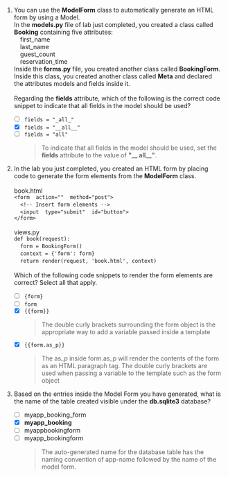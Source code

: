 1. You can use the **ModelForm** class to automatically generate an HTML form by using a Model.<br/>In the **models.py** file of lab just completed, you created a class called **Booking** containing five attributes:<br/>
&emsp;first_name<br/>
&emsp;last_name<br/>
&emsp;guest_count<br/>
&emsp;reservation_time<br/>
Inside the **forms.py** file, you created another class called **BookingForm**. Inside this class, you created another class called **Meta** and declared the attributes models and fields inside it.<br/><br/>Regarding the **fields** attribute, which of the following is the correct code snippet to indicate that all fields in the model should be used?
    
    - [ ] `fields = "_all_"`
    - [x] `fields = "__all__"`
    - [ ] `fields = "all"`
        > To indicate that all fields in the model should be used, set the **fields** attribute to the value of **"__ all__"**.

2. In the lab you just completed, you created an HTML form by placing code to generate the form elements from the **ModelForm** class.<br/><br/>
book.html<br/>
`<form  action=""  method="post">`<br/>
&emsp;`<!-- Insert form elements -->`<br/>
&emsp;`<input  type="submit"  id="button">`<br/>
`</form>`<br/><br/>
views.py<br/>
`def book(request):`<br/>
&emsp;`form = BookingForm()`<br/>
&emsp;`context = {'form': form}`<br/>
&emsp;`return render(request, 'book.html', context)`<br/><br/>Which of the following code snippets to render the form elements are correct? Select all that apply.
    
    - [ ] `{form}`
    - [ ] `form`
    - [x] `{{form}}`
        > The double curly brackets surrounding the form object is the appropriate way to add a variable passed inside a template
    - [x] `{{form.as_p}}`
        > The as_p inside form.as_p will render the contents of the form as an HTML paragraph tag. The double curly brackets are used when passing a variable to the template such as the form object
      
3. Based on the entries inside the Model Form you have generated, what is the name of the table created visible under the **db.sqlite3** database?
    - [ ] myapp_booking_form
    - [x] **myapp_booking**
    - [ ] myappbookingform
    - [ ] myapp_bookingform
        > The auto-generated name for the database table has the naming convention of app-name followed by the name of the model form.
